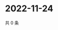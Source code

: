 # 2022-11-24

共 0 条

<!-- BEGIN WEIBO -->
<!-- 最后更新时间 Thu Nov 24 2022 05:12:52 GMT+0800 (China Standard Time) -->

<!-- END WEIBO -->

